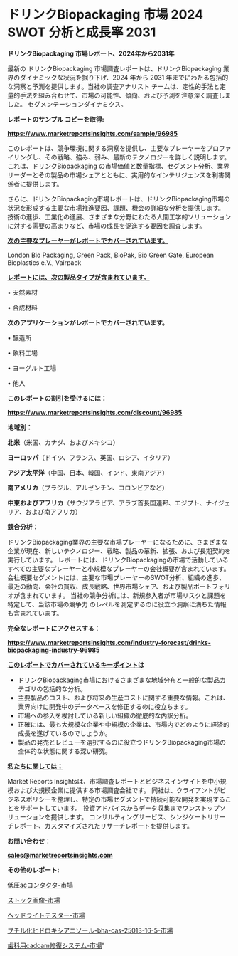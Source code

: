 # ドリンクBiopackaging 市場 2024 SWOT 分析と成長率 2031

<strong>ドリンクBiopackaging 市場レポート、2024年から2031年</strong>

最新の ドリンクBiopackaging 市場調査レポートは、ドリンクBiopackaging 業界のダイナミックな状況を掘り下げ、2024 年から 2031 年までにわたる包括的な洞察と予測を提供します。当社の調査アナリスト チームは、定性的手法と定量的手法を組み合わせて、市場の可能性、傾向、および予測を注意深く調査しました。 セグメンテーションダイナミクス。



<strong>レポートのサンプル コピーを取得:</strong> <a href=https://www.marketreportsinsights.com/sample/96985>

<strong><u>https://www.marketreportsinsights.com/sample/96985</u></strong></a>

このレポートは、競争環境に関する洞察を提供し、主要なプレーヤーをプロファイリングし、その戦略、強み、弱み、最新のテクノロジーを詳しく説明します。 これは、ドリンクBiopackaging の市場価値と数量指標、セグメント分析、業界リーダーとその製品の市場シェアとともに、実用的なインテリジェンスを利害関係者に提供します。

さらに、ドリンクBiopackaging市場レポートは、ドリンクBiopackaging市場の状況を形成する主要な市場推進要因、課題、機会の詳細な分析を提供します。 技術の進歩、工業化の進展、さまざまな分野にわたる人間工学的ソリューションに対する需要の高まりなど、市場の成長を促進する要因を調査します。



<strong><u>次の主要なプレーヤーがレポートでカバーされています。</u></strong>

London Bio Packaging, Green Pack, BioPak, Bio Green Gate, European Bioplastics e.V., Vairpack



<strong><u><b>レポートには、次の製品タイプが含まれています。</b></u></strong>

• 天然素材

• 合成材料



<strong><b>次のアプリケーションがレポートでカバーされています。</b></strong>

• 醸造所

• 飲料工場

• ヨーグルト工場

• 他人



<strong><b>このレポートの割引を受けるには：</b></strong><a href=https://www.marketreportsinsights.com/discount/96985>

<strong><u>https://www.marketreportsinsights.com/discount/96985</u></strong></a>



<strong>地域別：</strong>



<strong>北米</strong>（米国、カナダ、およびメキシコ）



<strong>ヨーロッパ</strong>（ドイツ、フランス、英国、ロシア、イタリア）



<strong>アジア太平洋</strong>（中国、日本、韓国、インド、東南アジア）



<strong>南アメリカ</strong>（ブラジル、アルゼンチン、コロンビアなど）



<strong>中東およびアフリカ</strong>（サウジアラビア、アラブ首長国連邦、エジプト、ナイジェリア、および南アフリカ）



<strong>競合分析：</strong>

ドリンクBiopackaging業界の主要な市場プレーヤーになるために、さまざまな企業が現在、新しいテクノロジー、戦略、製品の革新、拡張、および長期契約を実行しています。 レポートには、ドリンクBiopackagingの市場で活動しているすべての主要なプレーヤーと小規模なプレーヤーの会社概要が含まれています。 会社概要セグメントには、主要な市場プレーヤーのSWOT分析、組織の進歩、最近の動向、会社の買収、成長戦略、世界市場シェア、および製品ポートフォリオが含まれています。 当社の競争分析には、新規参入者が市場リスクと課題を特定して、当該市場の競争力 のレベルを測定するのに役立つ洞察に満ちた情報も含まれています。



<strong>完全なレポートにアクセスする</strong>：

<a href=https://www.marketreportsinsights.com/industry-forecast/drinks-biopackaging-industry-96985>

<strong><u>https://www.marketreportsinsights.com/industry-forecast/drinks-biopackaging-industry-96985</u></strong></a>



<strong><u><b>このレポートでカバーされているキーポイントは</b></u></strong>
<ul>
  <li>ドリンクBiopackaging市場におけるさまざまな地域分布と一般的な製品カテゴリの包括的な分析。</li>
  <li>主要製品のコスト、および将来の生産コストに関する重要な情報。これは、業界向けに開発中のデータベースを修正するのに役立ちます。</li>
  <li>市場への参入を検討している新しい組織の徹底的な内訳分析。</li>
  <li>正確には、最も大規模な企業や中規模の企業は、市場内でどのように経済的成長を遂げているのでしょうか。</li>
  <li>製品の発売とレビューを選択するのに役立つドリンクBiopackaging市場の全体的な状態に関する深い研究。</li>
</ul>


<strong><u><b>私たちに関しては：</b></u></strong>

Market Reports Insightsは、市場調査レポートとビジネスインサイトを中小規模および大規模企業に提供する市場調査会社です。 同社は、クライアントがビジネスポリシーを整理し、特定の市場セグメントで持続可能な開発を実現することをサポートしています。 投資アドバイスからデータ収集までワンストップソリューションを提供します。 コンサルティングサービス、シンジケートリサーチレポート、カスタマイズされたリサーチレポートを提供します。



<strong><b>お問い合わせ</b></strong>：

<a href=mailto:sales@marketreportsinsights.com>

<strong><u>sales@marketreportsinsights.com</u></strong></a>



<strong>その他のレポート:</strong>

<a href=https://www.linkedin.com/pulse/低圧acコンタクタ-市場-2023-収益と成長ドライバー-2030-gxx2f/>低圧acコンタクタ-市場</a>

<a href=https://www.linkedin.com/pulse/ストック画像-市場-2030-年までの需要に焦点を当てた-2023-年調査レポート-sthof/>ストック画像-市場</a>

<a href=https://www.linkedin.com/pulse/ヘッドライトテスター-市場-2023-最新の-cagr-および成長分析-bq2dc/>ヘッドライトテスター-市場</a>

<a href=https://www.linkedin.com/pulse/ブチル化ヒドロキシアニソール-bha-cas-25013-16-5-市場-l8xzf/>ブチル化ヒドロキシアニソール-bha-cas-25013-16-5-市場</a>

<a href=https://www.linkedin.com/pulse/歯科用cadcam修復システム-市場-2023-swot-分析と最新イノベーション-ykdpf/>歯科用cadcam修復システム-市場</a>"
